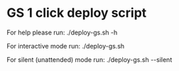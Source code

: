 # GS 1 click deploy script 

For help please run:
./deploy-gs.sh -h

For interactive mode run:
./deploy-gs.sh

For silent (unattended) mode run:
./deploy-gs.sh --silent
